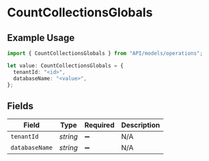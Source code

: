 # CountCollectionsGlobals

## Example Usage

```typescript
import { CountCollectionsGlobals } from "API/models/operations";

let value: CountCollectionsGlobals = {
  tenantId: "<id>",
  databaseName: "<value>",
};
```

## Fields

| Field              | Type               | Required           | Description        |
| ------------------ | ------------------ | ------------------ | ------------------ |
| `tenantId`         | *string*           | :heavy_minus_sign: | N/A                |
| `databaseName`     | *string*           | :heavy_minus_sign: | N/A                |